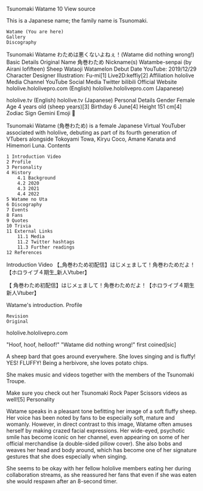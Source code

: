 
Tsunomaki Watame
10
View source

This is a Japanese name; the family name is Tsunomaki.

    Watame (You are here)
    Gallery
    Discography

Tsunomaki Watame
わためは悪くないよねぇ！(Watame did nothing wrong!)
Basic Details
Original Name
角巻わため
Nickname(s)
Watambe-senpai (by Airani Iofifteen)
Sheep
Wataoji
Watamelon
Debut Date
YouTube: 2019/12/29
Character Designer
Illustration: Fu-mi[1]
Live2D:keffiy[2]
Affiliation
hololive
Media
Channel
YouTube
Social Media
Twitter
bilibili
Official Website
hololive.hololivepro.com (English)
hololive.hololivepro.com (Japanese)

hololive.tv (English)
hololive.tv (Japanese)
Personal Details
Gender
Female
Age
4 years old (sheep years)[3]
Birthday
6 June[4]
Height
151 cm[4]
Zodiac Sign
Gemini
Emoji
🐏

Tsunomaki Watame (角巻わため) is a female Japanese Virtual YouTuber associated with hololive, debuting as part of its fourth generation of VTubers alongside Tokoyami Towa, Kiryu Coco, Amane Kanata and Himemori Luna.
Contents

    1 Introduction Video
    2 Profile
    3 Personality
    4 History
        4.1 Background
        4.2 2020
        4.3 2021
        4.4 2022
    5 Watame no Uta
    6 Discography
    7 Events
    8 Fans
    9 Quotes
    10 Trivia
    11 External Links
        11.1 Media
        11.2 Twitter hashtags
        11.3 Further readings
    12 References

Introduction Video
【_角巻わため初配信】はじメェまして！角巻わためだよ！【ホロライブ４期生_新人Vtuber】

【 角巻わため初配信】はじメェまして！角巻わためだよ！【ホロライブ４期生 新人Vtuber】

Watame's introduction.
Profile

    Revision
    Original 

hololive.hololivepro.com

"Hoof, hoof, helloof!" "Watame did nothing wrong!" first coined[sic]

A sheep bard that goes around everywhere. She loves singing and is fluffy! YES! FLUFFY! Being a herbivore, she loves potato chips.

She makes music and videos together with the members of the Tsunomaki Troupe.

Make sure you check out her Tsunomaki Rock Paper Scissors videos as well![5]
Personality

Watame speaks in a pleasant tone befitting her image of a soft fluffy sheep. Her voice has been noted by fans to be especially soft, mature and womanly. However, in direct contrast to this image, Watame often amuses herself by making crazed facial expressions. Her wide-eyed, psychotic smile has become iconic on her channel, even appearing on some of her official merchandise (a double-sided pillow cover). She also bobs and weaves her head and body around, which has become one of her signature gestures that she does especially when singing.

She seems to be okay with her fellow hololive members eating her during collaboration streams, as she reassured her fans that even if she was eaten she would respawn after an 8-second timer. 